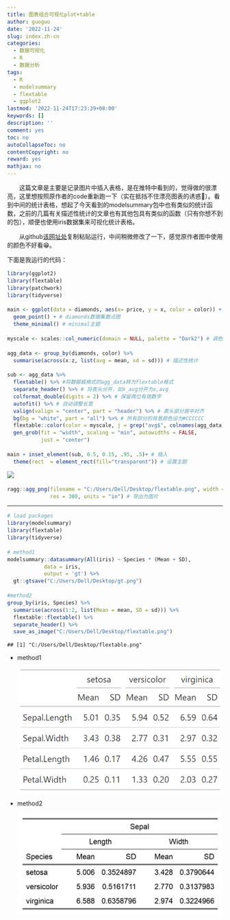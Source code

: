 ```yaml
---
title: 图表组合可视化plot+table
author: guoguo
date: '2022-11-24'
slug: index.zh-cn
categories:
  - 数据可视化
  - R
  - 数据分析
tags:
  - R
  - modelsummary
  - flextable
  - ggplot2
lastmod: '2022-11-24T17:23:39+08:00'
keywords: []
description: ''
comment: yes
toc: no
autoCollapseToc: no
contentCopyright: no
reward: yes
mathjax: no
---
```


<p style="text-indent:2em;font-size:;font-family:;">
这篇文章是主要是记录图片中插入表格，是在推特中看到的，觉得做的很漂亮，这里想按照原作者的code重新跑一下（实在抵挡不住漂亮图表的诱惑🤣）。看到中间的统计表格，想起了今天看到的modelsummary包中也有类似的统计函数，之前的几篇有关描述性统计的文章也有其他包具有类似的函数（只有你想不到的包），顺便也使用iris数据集来可视化统计表格。
</p>

<!--more-->

<p style="text-indent:2em;font-size:;font-family:;">
从github<a href="https://gist.github.com/davidgohel/eaebc7d00f63166976fd2b29f8cb0abf">该网址处</a>复制粘贴运行，中间稍微修改了一下，感觉原作者图中使用的颜色不好看😁。
</p>

下面是我运行的代码：


```r
library(ggplot2)
library(flextable)
library(patchwork)
library(tidyverse)

main <- ggplot(data = diamonds, aes(x= price, y = x, color = color)) + 
  geom_point() + # diamonds数据集散点图
  theme_minimal() # minimal主题

myscale <- scales::col_numeric(domain = NULL, palette = "Dark2") # 调色板颜色

agg_data <- group_by(diamonds, color) %>% 
  summarise(across(x:z, list(avg = mean, sd = sd))) # 描述性统计

sub <- agg_data %>% 
  flextable() %>% #将数据框格式的agg_data转为flextable格式
  separate_header() %>% # 将表头分开，如x_avg分开为x,avg
  colformat_double(digits = 2) %>% # 保留两位有效数字
  autofit() %>% # 自动调整长宽
  valign(valign = "center", part = "header") %>% # 表头部分居中对齐
  bg(bg = "white", part = "all") %>% # 所有部分的背景颜色设为#CCCCCC
  flextable::color(color = myscale, j = grep("avg$", colnames(agg_data), value = TRUE)) %>% # 将调色板颜色应用到列
  gen_grob(fit = "width", scaling = "min", autowidths = FALSE,
           just = "center")

main + inset_element(sub, 0.5, 0.15, .95, .5)+ # 插入
  theme(rect  = element_rect(fill="transparent")) # 设置主题
```

<img src="/post/2022-11-24-plot-table/index.zh-cn_files/figure-html/unnamed-chunk-1-1.png" width="672" />

```r
ragg::agg_png(filename = "C:/Users/Dell/Desktop/flextable.png", width = 10, height = 7,
              res = 300, units = "in") # 导出为图片
```

------------------------------------------------------------------------


```r
# load packages
library(modelsummary)
library(flextable)
library(tidyverse)

# method1
modelsummary::datasummary(All(iris) ~ Species * (Mean + SD),
            data = iris,
            output = 'gt') %>%
  gt::gtsave("C:/Users/Dell/Desktop/gt.png")

#method2
group_by(iris, Species) %>% 
  summarise(across(1:2, list(Mean = mean, SD = sd))) %>%
  flextable::flextable() %>%
  separate_header() %>%
  save_as_image("C:/Users/Dell/Desktop/flextable.png")
```

```
## [1] "C:/Users/Dell/Desktop/flextable.png"
```

-   method1

    ![](images/gt.png)

-   method2

    ![](images/flextable.png)
